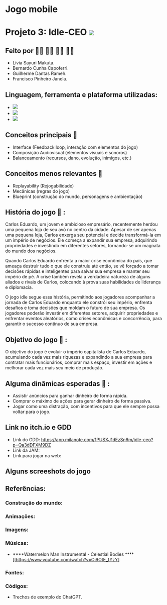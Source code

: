 # Jogo mobile

# Projeto 3: Idle-CEO <img src="https://img.shields.io/static/v1?label=Projeto3&message=inProgress&color=success&style=flat-square&logo=ghost"/>

## Feito por :raising_hand_woman: :raising_hand_man: :raising_hand_man: :raising_hand_man:

- Lívia Sayuri Makuta.
- Bernardo Cunha Capoferri.
- Guilherme Dantas Rameh.
- Francisco Pinheiro Janela.

## Linguagem, ferramenta e plataforma utilizadas:

- <img src="https://img.shields.io/static/v1?label=Code&message=Csharp&color=purple&style=plastic&labelColor=black&logo=Csharp"/>

- <img src="https://img.shields.io/static/v1?label=Code&message=Unity&color=purple&style=plastic&labelColor=black&logo=Unity"/>

- <img src="https://img.shields.io/static/v1?label=Code&message=itch.io&color=purple&style=plastic&labelColor=black&logo=itch.io"/>


## Conceitos principais :pushpin: 

- Interface (Feedback loop, interação com elementos do jogo)
- Composição Audiovisual (elementos visuais e sonoros)
- Balanceamento  (recursos, dano, evolução, inimigos, etc.)

## Conceitos menos relevantes :file_folder:

- Replayability (Rejogabilidade)
- Mecânicas  (regras do jogo)
- Blueprint (construção do mundo, personagens e ambientação)


## História do jogo :open_book: :

Carlos Eduardo, um jovem e ambicioso empresário, recentemente herdou uma pequena loja de seu avô no centro da cidade. Apesar de ser apenas uma pequena loja, 
Carlos enxerga seu potencial e decide transformá-la em um império de negócios. Ele começa a expandir sua empresa, adquirindo propriedades e investindo em diferentes setores,
tornando-se um magnata do mundo dos negócios.

Quando Carlos Eduardo enfrenta a maior crise econômica do país, que ameaça destruir tudo o que ele construiu até então, se vê forçado a tomar decisões rápidas e inteligentes para salvar sua 
empresa e manter seu império de pé. A crise também revela a verdadeira natureza de alguns aliados e rivais de Carlos, colocando à prova suas habilidades de liderança e diplomacia.

O jogo idle segue essa história, permitindo aos jogadores acompanhar a jornada de Carlos Eduardo enquanto ele constrói seu império, enfrenta desafios e toma decisões que moldam o futuro de sua empresa. 
Os jogadores poderão investir em diferentes setores, adquirir propriedades e enfrentar eventos aleatórios, como crises econômicas e concorrência, para garantir o sucesso contínuo de sua empresa.

## Objetivo do jogo :round_pushpin: :

O objetivo do jogo é evoluir o império capitalista de Carlos Eduardo, acumulando cada vez mais riquezas e expandindo a sua empresa para contratar mais funcionários, comprar mais espaço, investir em ações e melhorar cada
vez mais seu meio de produção.

## Alguma dinâmicas esperadas :triangular_ruler: :

- Assistir anúncios para ganhar dinheiro de forma rápida.
- Comprar o máximo de ações para gerar dinheiro de forma passiva.
- Jogar como uma distração, com incentivos para que ele sempre possa voltar para o jogo.

## Link no itch.io e GDD

- Link do GDD: https://app.milanote.com/1PUSXJ1dEzSn6m/idle-ceo?p=Qa3dDFXM9DZ
- Link da JAM:  
- Link para jogar na web:  


## Alguns screeshots do jogo


## Referências:

### Construção do mundo:


### Animações:


### Imagens:


### Músicas:

- ****Watermelon Man Instrumental - Celestial Bodies **** [[https://www.youtube.com/watch?v=Oi9OtE_fYzY]

### Fontes:


### Códigos:

- Trechos de exemplo do ChatGPT.
